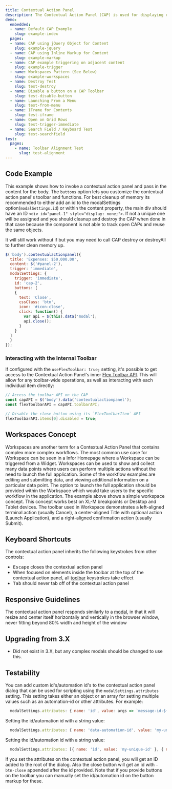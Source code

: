 ```yaml
---
title: Contextual Action Panel
description: The Contextual Action Panel (CAP) is used for displaying entire workflows in a Modal-style setting.
demo:
  embedded:
  - name: Default CAP Example
    slug: example-index
  pages:
  - name: CAP using jQuery Object for Content
    slug: example-jquery
  - name: CAP using Inline Markup for Content
    slug: example-markup
  - name: CAP example triggering on adjacent content
    slug: example-trigger
  - name: Workspaces Pattern (See Below)
    slug: example-workspaces
  - name: Destroy Test
    slug: test-destroy
  - name: Disable a button on a CAP Toolbar
    slug: test-disable-button
  - name: Launching From a Menu
    slug: test-from-menu
  - name: IFrame for Contents
    slug: test-iframe
  - name: Open on Grid Rows
    slug: test-trigger-immediate
  - name: Search Field / Keyboard Test
    slug: test-searchfield
test:
  pages:
    - name: Toolbar Alignment Test
      slug: test-alignment
---
```


## Code Example

This example shows how to invoke a contextual action panel and pass in the content for the body. The `buttons` option lets you customize the contextual action panel's toolbar and functions. For best cleanup of memory its recommended to either add an id to the modalSettings option(`modalSettings.id`) or within the content property, the main div should have an ID `<div id="panel-1" style="display: none;">`. If not a unique one will be assigned and you should cleanup and destroy the CAP when done in that case because the component is not able to track open CAPs and reuse the same objects.

It will still work without if but you may need to call CAP destroy or destroyAll to further clean memory up.

```javascript
$('body').contextualactionpanel({
  title: 'Expenses: $50,000.00',
  content: $('#panel-2'),
  trigger: 'immediate',
  modalSettings: {
    trigger: 'immediate',
    id: 'cap-2',
    buttons: [
    {
      text: 'Close',
      cssClass: 'btn',
      icon: '#icon-close',
      click: function() {
        var api = $(this).data('modal');
        api.close();
      }
    }
  ]
  }
});
```

### Interacting with the Internal Toolbar

If configured with the `useFlexToolbar: true;` setting, it's possible to get access to the Contextual Action Panel's inner [Flex Toolbar API]('./toolbar-flex'). This will allow for any toolbar-wide operations, as well as interacting with each individual item directly:

```js
// Access the toolbar API on the CAP
const capAPI = $('body').data('contextualactionpanel');
const flexToolbarAPI = capAPI.toolbarAPI;

// Disable the close button using its `FlexToolbarItem` API
flexToolbarAPI.items[0].disabled = true;
```

## Workspaces Concept

Workspaces are another term for a Contextual Action Panel that contains complex more complex workflows. The most
common use case for Workspace can be seen in a Infor Homepage where a Workspace can be triggered from a Widget. Workspaces can be used to show and collect many data points where users can perform multiple actions without the need
to launch the full application. Some of the workflow examples are editing and submitting data, and viewing additional
information on a particular data point. The option to launch the full application should be provided within the
Workspace which would take users to the specific workflow in the application. The example above shows a simple
workspace concept. This concept works best on XL-M breakpoints or Desktop and Tablet devices. The toolbar used in
Workspace demonstrates a left-aligned terminal action (usually Cancel), a center-aligned Title with optional action
 (Launch Application), and a right-aligned confirmation action (usually Submit).

## Keyboard Shortcuts

The contextual action panel inherits the following keystrokes from other controls:

- <kbd>Escape</kbd> closes the contextual action panel
- When focused on elements inside the toolbar at the top of the contextual action panel, all [toolbar](./toolbar) keystrokes take effect
- <kbd>Tab</kbd> should never tab off of the contextual action panel

## Responsive Guidelines

The contextual action panel responds similarly to a [modal](./modal), in that it will resize and center itself horizontally and vertically in the browser window, never fitting beyond 80% width and height of the window

## Upgrading from 3.X

- Did not exist in 3.X, but any complex modals should be changed to use this.

## Testability

You can add custom id's/automation id's to the contextual action panel dialog that can be used for scripting using the `modalSettings.attributes` setting. This setting takes either an object or an array for setting multiple values such as an automation-id or other attributes. For example:

```js
  modalSettings.attributes: { name: 'id', value: args => `message-id-${args.id}` }
```

Setting the id/automation id with a string value:

```js
  modalSettings.attributes: { name: 'data-automation-id', value: 'my-unique-id' }
```

Setting the id/automation id with a string value:

```js
  modalSettings.attributes: [{ name: 'id', value: 'my-unique-id' }, { name: 'data-automation-id', value: 'my-unique-id' }]
```

If you set the attributes on the contextual action panel, you will get an ID added to the root of the dialog. Also the close button will get an id with `-btn-close` appended after the id provided. Note that if you provide buttons on the toolbar you can manually set the id/automation id on the button markup for these.
